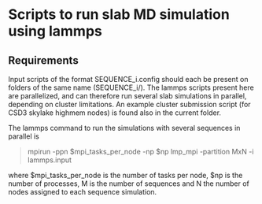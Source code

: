 # Scripts to run slab MD simulation using lammps

## Requirements

Input scripts of the format SEQUENCE_i.config should each be present on folders of the same name (SEQUENCE_i/). The lammps scripts present here are parallelized, and can therefore run several slab simulations in parallel, depending on cluster limitations. An example cluster submission script (for CSD3 skylake highmem nodes) is found also in the current folder. 

The lammps command to run the simulations with several sequences in parallel is

> mpirun -ppn $mpi_tasks_per_node -np $np lmp_mpi -partition MxN -i lammps.input

where $mpi_tasks_per_node is the number of tasks per node, $np is the number of processes, M is the number of sequences and N the number of nodes assigned to each sequence simulation.
